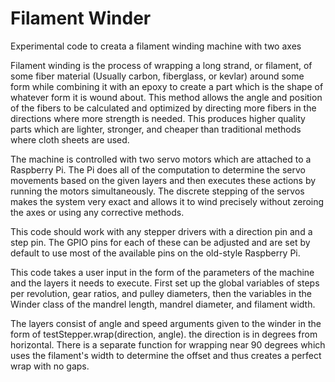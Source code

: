 # Filament Winder
Experimental code to creata a filament winding machine with two axes

Filament winding is the process of wrapping a long strand, or filament, of some fiber material (Usually carbon, fiberglass, or kevlar) around some form while combining it with an epoxy to create a part which is the shape of whatever form it is wound about. This method allows the angle and position of the fibers to be calculated and optimized by directing more fibers in the directions where more strength is needed. This produces higher quality parts which are lighter, stronger, and cheaper than traditional methods where cloth sheets are used.

The machine is controlled with two servo motors which are attached to a Raspberry Pi. The Pi does all of the computation to determine the servo movements based on the given layers and then executes these actions by running the motors simultaneously. The discrete stepping of the servos makes the system very exact and allows it to wind precisely without zeroing the axes or using any corrective methods. 

This code should work with any stepper drivers with a direction pin and a step pin. The GPIO pins for each of these can be adjusted and are set by default to use most of the available pins on the old-style Raspberry Pi.

This code takes a user input in the form of the parameters of the machine and the layers it needs to execute. First set up the global variables of steps per revolution, gear ratios, and pulley diameters, then the variables in the Winder class of the mandrel length, mandrel diameter, and filament width.

The layers consist of angle and speed arguments given to the winder in the form of testStepper.wrap(direction, angle). the direction is in degrees from horizontal. There is a separate function for wrapping near 90 degrees which uses the filament's width to determine the offset and thus creates a perfect wrap with no gaps.
